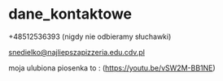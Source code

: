 # dane_kontaktowe

+48512536393 (nigdy nie odbieramy słuchawki)

snedielko@najliepszapizzeria.edu.cdv.pl

moja ulubiona piosenka to : (https://youtu.be/vSW2M-BB1NE)
